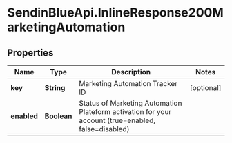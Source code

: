 # SendinBlueApi.InlineResponse200MarketingAutomation

## Properties
Name | Type | Description | Notes
------------ | ------------- | ------------- | -------------
**key** | **String** | Marketing Automation Tracker ID | [optional] 
**enabled** | **Boolean** | Status of Marketing Automation Plateform activation for your account (true&#x3D;enabled, false&#x3D;disabled) | 


